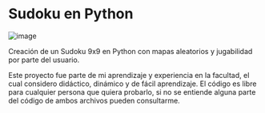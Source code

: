 # Sudoku en Python
![image](https://user-images.githubusercontent.com/83146564/118342483-f37f6180-b4f9-11eb-9ecb-d3efa0345c32.png)



Creación de un Sudoku 9x9 en Python con mapas aleatorios y jugabilidad por parte del usuario.

Este proyecto fue parte de mi aprendizaje y experiencia en la facultad, el cual considero didáctico, dinámico y de fácil aprendizaje.
El código es libre para cualquier persona que quiera probarlo, si no se entiende alguna parte del código de ambos archivos pueden consultarme.
